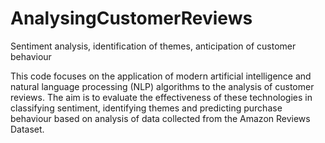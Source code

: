 # AnalysingCustomerReviews
 Sentiment analysis, identification of themes, anticipation of customer behaviour
 
This code focuses on the application of modern artificial intelligence and natural language processing (NLP) algorithms to the analysis of customer reviews. The aim is to evaluate the effectiveness of these technologies in classifying sentiment, identifying themes and predicting purchase behaviour based on analysis of data collected from the Amazon Reviews Dataset.
